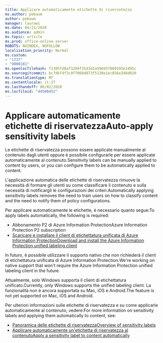 ```yaml
---
title: Applicare automaticamente etichette di riservatezza
ms.author: pebaum
author: pebaum
manager: laurawi
ms.date: 04/21/2020
ms.audience: admin
ms.topic: article
ms.prod: office-online-server
ROBOTS: NOINDEX, NOFOLLOW
localization_priority: Normal
ms.custom:
- "1737"
- "9000181"
ms.openlocfilehash: f1305fd8af3289f3543d2a596937089195e2495c
ms.sourcegitcommit: bc7d6f4f3c9f7060d073f5130e1ec856e248d020
ms.translationtype: MT
ms.contentlocale: it-IT
ms.lasthandoff: 06/02/2020
ms.locfileid: "44508452"
---
```

# <a name="auto-apply-sensitivity-labels"></a><span data-ttu-id="a2e89-102">Applicare automaticamente etichette di riservatezza</span><span class="sxs-lookup"><span data-stu-id="a2e89-102">Auto-apply sensitivity labels</span></span>

<span data-ttu-id="a2e89-103">Le etichette di riservatezza possono essere applicate manualmente al contenuto dagli utenti oppure è possibile configurarle per essere applicate automaticamente al contenuto.</span><span class="sxs-lookup"><span data-stu-id="a2e89-103">Sensitivity labels can be manually applied to content by users, or you can configure them to be automatically applied to content.</span></span>

<span data-ttu-id="a2e89-104">L'applicazione automatica delle etichette di riservatezza rimuove la necessità di formare gli utenti su come classificare il contenuto e sulla necessità di notificargli le configurazioni dei criteri.</span><span class="sxs-lookup"><span data-stu-id="a2e89-104">Automatically applying sensitivity labels removes the need to train users on how to classify content and the need to notify them of policy configurations.</span></span>

<span data-ttu-id="a2e89-105">Per applicare automaticamente le etichette, è necessario quanto segue:</span><span class="sxs-lookup"><span data-stu-id="a2e89-105">To apply labels automatically, the following is required:</span></span>

- <span data-ttu-id="a2e89-106">Abbonamento P2 di Azure Information Protection</span><span class="sxs-lookup"><span data-stu-id="a2e89-106">Azure Information Protection P2 subscription</span></span>
- [<span data-ttu-id="a2e89-107">Scaricare e installare il client di etichettatura unificata di Azure Information Protection</span><span class="sxs-lookup"><span data-stu-id="a2e89-107">Download and install the Azure Information Protection unified labeling client</span></span>](https://docs.microsoft.com/azure/information-protection/rms-client/install-unifiedlabelingclient-app)

<span data-ttu-id="a2e89-108">In futuro, è possibile utilizzare il supporto nativo che non richiederà il client di etichettatura unificata di Azure Information Protection.</span><span class="sxs-lookup"><span data-stu-id="a2e89-108">We're working on native support that won't require the Azure Information Protection unified labeling client in the future.</span></span>

<span data-ttu-id="a2e89-109">Attualmente, solo Windows supporta il client di etichettatura unificato.</span><span class="sxs-lookup"><span data-stu-id="a2e89-109">Currently, only Windows supports the unified labeling client.</span></span>  <span data-ttu-id="a2e89-110">La funzionalità non è ancora supportata su Mac, iOS e Android.</span><span class="sxs-lookup"><span data-stu-id="a2e89-110">The feature is not yet supported on Mac, iOS and Android.</span></span>

<span data-ttu-id="a2e89-111">Per ulteriori informazioni sulle etichette di riservatezza e su come applicarle automaticamente al contenuto, vedere:</span><span class="sxs-lookup"><span data-stu-id="a2e89-111">For more information on sensitivity labels and applying them automatically to content,  see:</span></span>

- [<span data-ttu-id="a2e89-112">Panoramica delle etichette di riservatezza</span><span class="sxs-lookup"><span data-stu-id="a2e89-112">Overview of sensitivity labels</span></span>](https://docs.microsoft.com/microsoft-365/compliance/sensitivity-labels)
- [<span data-ttu-id="a2e89-113">Applicare automaticamente un'etichetta di riservatezza al contenuto</span><span class="sxs-lookup"><span data-stu-id="a2e89-113">Apply a sensitivity label to content automatically</span></span>](https://docs.microsoft.com/office365/securitycompliance/apply_sensitivity_label_automatically)